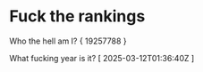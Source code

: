 # Fuck the rankings

Who the hell am I?
{ 19257788 }

What fucking year is it?
[ 2025-03-12T01:36:40Z ]
